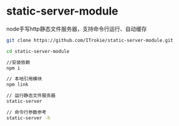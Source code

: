 # static-server-module
node手写http静态文件服务器，支持命令行运行、自动缓存

```bash
git clone https://github.com/ITrokie/static-server-module.git

cd static-server-module

//安装依赖
npm i

// 本地引用模块
npm link

// 运行静态文件服务器
static-server

// 命令行参数参考
static-server -h
```